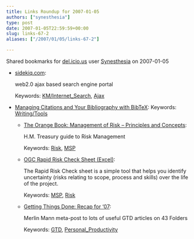```yaml
---
title: Links Roundup for 2007-01-05
authors: ["synesthesia"]
type: post
date: 2007-01-05T22:59:59+00:00
slug: links-67-2 
aliases: ["/2007/01/05/links-67-2"]

---
```

Shared bookmarks for [del.icio.us][1] user  [Synesthesia][2] on 2007-01-05

  * [sidekiq.com][3]:
  
    web2.0 ajax based search engine portal
  
    Keywords: [KM/Internet_Search][4], [Ajax][5]
  * [Managing Citations and Your Bibliography with BibTeX][6]: 
    Keywords: [Writing/Tools][7]</li> 
    
      * [The Orange Book: Management of Risk &#8211; Principles and Concepts][8]:
  
        H.M. Treasury guide to Risk Management
  
        Keywords: [Risk][9], [MSP][10]
      * [OGC Rapid Risk Check Sheet (Excel)][11]:
  
        The Rapid Risk Check sheet is a simple tool that helps you identify uncertainty (risks relating to scope, process and skills) over the life of the project.
  
        Keywords: [MSP][10], [Risk][9]
      * [Getting Things Done: Recap for ‘07][12]:
  
        Merlin Mann meta-post to lots of useful GTD articles on 43 Folders
  
        Keywords: [GTD][13], [Personal_Productivity][14]</ul>

 [1]: https://del.icio.us/
 [2]: https://del.icio.us/synesthesia
 [3]: https://www.sidekiq.com/ "https://www.sidekiq.com/"
 [4]: https://del.icio.us/synesthesia/KM/Internet_Search
 [5]: https://del.icio.us/synesthesia/Ajax
 [6]: https://www.tug.org/pracjourn/2006-4/fenn/ "https://www.tug.org/pracjourn/2006-4/fenn/"
 [7]: https://del.icio.us/synesthesia/Writing/Tools
 [8]: https://www.hm-treasury.gov.uk./media/FE6/60/FE66035B-BCDC-D4B3-11057A7707D2521F.pdf "https://www.hm-treasury.gov.uk./media/FE6/60/FE66035B-BCDC-D4B3-11057A7707D2521F.pdf"
 [9]: https://del.icio.us/synesthesia/Risk
 [10]: https://del.icio.us/synesthesia/MSP
 [11]: https://www.ogc.gov.uk/documents/Rapid_Risk_Check_v02.2.xls "https://www.ogc.gov.uk/documents/Rapid_Risk_Check_v02.2.xls"
 [12]: https://www.43folders.com/2007/01/04/gtd-recap-07/ "https://www.43folders.com/2007/01/04/gtd-recap-07/"
 [13]: https://del.icio.us/synesthesia/GTD
 [14]: https://del.icio.us/synesthesia/Personal_Productivity